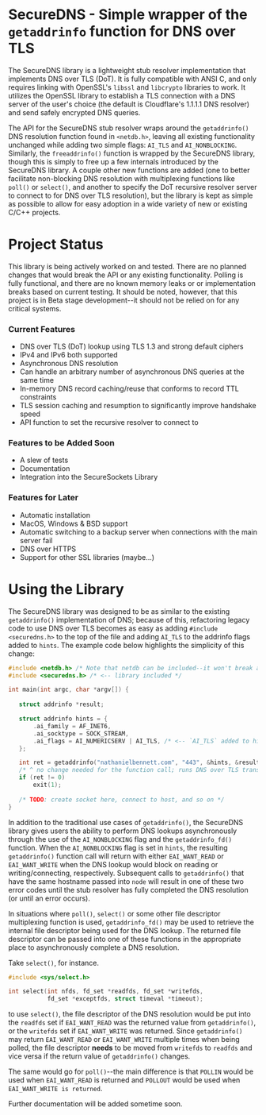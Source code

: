 # SecureDNS - Simple wrapper of the `getaddrinfo` function for DNS over TLS

The SecureDNS library is a lightweight stub resolver implementation that 
implements DNS over TLS (DoT). It is fully compatible with ANSI C, and only 
requires linking with OpenSSL's `libssl` and `libcrypto` libraries to work. 
It utilizes the OpenSSL library to establish a TLS connection with a DNS 
server of the user's choice (the default is Cloudflare's 1.1.1.1 DNS resolver) 
and send safely encrypted DNS queries.

The API for the SecureDNS stub resolver wraps around the `getaddrinfo()` DNS 
resolution function found in `<netdb.h>`, leaving all existing functionality 
unchanged while adding two simple flags: `AI_TLS` and `AI_NONBLOCKING`. 
Similarly, the `freeaddrinfo()` function is wrapped by the SecureDNS library, 
though this is simply to free up a few internals introduced by the SecureDNS 
library. A couple other new functions are added (one to better facilitate 
non-blocking DNS resolution with multiplexing functions like `poll()` or 
`select()`, and another to specify the DoT recursive resolver server to 
connect to for DNS over TLS resolution), but the library is kept 
as simple as possible to allow for easy adoption in a wide variety of new 
or existing C/C++ projects.
 
 
# Project Status

This library is being actively worked on and tested. There are no planned 
changes that would break the API or any existing functionality. Polling 
is fully functional, and there are no known memory 
leaks or or implementation breaks based on current testing. It should be 
noted, however, that this project is in Beta stage development--it should not 
be relied on for any critical systems.

### Current Features
 - DNS over TLS (DoT) lookup using TLS 1.3 and strong default ciphers
 - IPv4 and IPv6 both supported
 - Asynchronous DNS resolution
 - Can handle an arbitrary number of asynchronous DNS queries at the same time 
 - In-memory DNS record caching/reuse that conforms to record TTL constraints 
 - TLS session caching and resumption to significantly improve handshake speed 
 - API function to set the recursive resolver to connect to 
 
### Features to be Added Soon
 - A slew of tests
 - Documentation
 - Integration into the SecureSockets Library
 
### Features for Later
 - Automatic installation
 - MacOS, Windows & BSD support
 - Automatic switching to a backup server when connections with the main 
 server fail 
 - DNS over HTTPS
 - Support for other SSL libraries (maybe...)
 
# Using the Library
 
The SecureDNS library was designed to be as similar to the existing 
`getaddrinfo()` implementation of DNS; because of this, refactoring legacy 
code to use DNS over TLS becomes as easy as adding `#include <securedns.h>` 
to the top of the file and adding `AI_TLS` to the addrinfo flags added to 
`hints`. The example code below highlights the simplicity of this change:
 
 ```c
#include <netdb.h> /* Note that netdb can be included--it won't break anything */
#include <securedns.h> /* <-- library included */

int main(int argc, char *argv[]) {
    
    struct addrinfo *result;

    struct addrinfo hints = {
        .ai_family = AF_INET6,
        .ai_socktype = SOCK_STREAM,
        .ai_flags = AI_NUMERICSERV | AI_TLS, /* <-- `AI_TLS` added to hints */
    };

    int ret = getaddrinfo("nathanielbennett.com", "443", &hints, &result); 
    /* ^ no change needed for the function call; runs DNS over TLS transparently */
    if (ret != 0)
        exit(1);
    
    /* TODO: create socket here, connect to host, and so on */
}
```
 
In addition to the traditional use cases of `getaddrinfo()`, the SecureDNS 
library gives users the ability to perform DNS lookups asynchronously through 
the use of the `AI_NONBLOCKING` flag and the `getaddrinfo_fd()` function. When 
the `AI_NONBLOCKING` flag is set in `hints`,  the resulting `getaddrinfo()` 
function call will return with either `EAI_WANT_READ` or `EAI_WANT_WRITE` when 
the DNS lookup would block on reading or writing/connecting, respectively. 
Subsequent calls to `getaddrinfo()` that have the same hostname passed into 
`node` will result in one of these two error codes until the stub resolver has 
fully completed the DNS resolution (or until an error occurs).

In situations where `poll()`, `select()` or some other file descriptor 
multiplexing function is used, `getaddrinfo_fd()` may be used to retrieve the 
internal file descriptor being used for the DNS lookup. The returned file 
descriptor can be passed into one of these functions in the appropriate 
place to asynchronously complete a DNS resolution. 

Take `select()`, for instance. 

```c
#include <sys/select.h>

int select(int nfds, fd_set *readfds, fd_set *writefds,
           fd_set *exceptfds, struct timeval *timeout);
```
to use `select()`, the file descriptor of the DNS resolution would be put 
into the `readfds` set if `EAI_WANT_READ` was the returned value from 
`getaddrinfo()`, or the `writefds` set if `EAI_WANT_WRITE` was returned.
Since `getaddrinfo()` may return `EAI_WANT_READ` or `EAI_WANT_WRITE` 
multiple times when being polled, the file descriptor **needs** to be 
moved from `writefds` to `readfds` and vice versa if the return value 
of `getaddrinfo()` changes.

The same would go for `poll()`--the main difference is that `POLLIN` 
would be used when `EAI_WANT_READ` is returned and `POLLOUT` would be 
used when `EAI_WANT_WRITE is returned`.

Further documentation will be added sometime soon.
 
 
 
 
 
 
 
 
 

